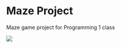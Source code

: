 # Maze Project
Maze game project for Programming 1 class

![](https://github.com/CSJoyce/mazeganttchart/blob/master/MazeDiagram.png)
